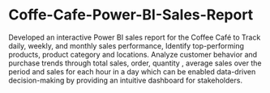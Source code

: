 # Coffe-Cafe-Power-BI-Sales-Report
Developed an interactive Power BI sales report for the Coffee Café to Track daily, weekly, and monthly sales performance, Identify top-performing products, product category and locations. Analyze customer behavior and purchase trends through total sales, order, quantity , average sales over the period and sales for each hour in a day which can be enabled data-driven decision-making by providing an intuitive dashboard for stakeholders.
